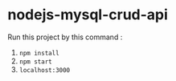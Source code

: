 # nodejs-mysql-crud-api
Run this project by this command :

1. `npm install`
2. `npm start`
3. `localhost:3000`

